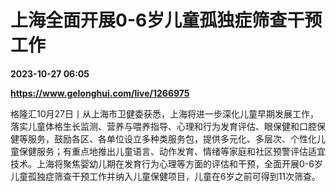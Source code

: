 # 上海全面开展0-6岁儿童孤独症筛查干预工作

**2023-10-27 06:05**

**https://www.gelonghui.com/live/1266975**

格隆汇10月27日丨从上海市卫健委获悉，上海将进一步深化儿童早期发展工作，落实儿童体格生长监测、营养与喂养指导、心理和行为发育评估、眼保健和口腔保健等服务，鼓励各区、各单位设立多种类服务包，提供多元化、多层次、个性化儿童保健服务；有重点地推出儿童语言、动作发育、情绪等家庭和社区预警评估适宜技术。上海将聚焦婴幼儿期在发育行为心理等方面的评估和干预，全面开展0-6岁儿童孤独症筛查干预工作并纳入儿童保健项目，儿童在6岁之前可得到11次筛查。